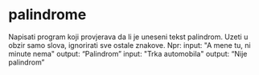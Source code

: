 # palindrome
Napisati program koji provjerava da li je uneseni tekst palindrom. Uzeti u obzir samo slova,
ignorirati sve ostale znakove.
Npr:
input: "A mene tu, ni minute nema"
output: “Palindrom”
input: "Trka automobila"
output: “Nije palindrom”
